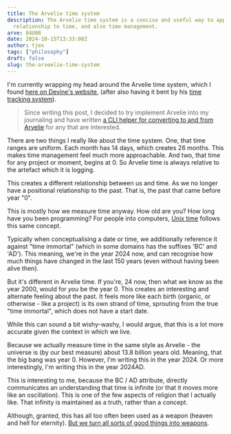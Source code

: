 ```yaml
---
title: The Arvelie time system
description: The Arvelie time system is a concise and useful way to approach our
  relationship to time, and also time management.
arve: 04U08
date: 2024-10-15T13:33:08Z
author: tjex
tags: ["philosophy"]
draft: false
slug: the-arveelie-time-system
---
```


I'm currently wrapping my head around the Arvelie time system, which I found [here on Devine's website](https://wiki.xxiivv.com/site/time),
(after also having it
bent by his [time tracking system](https://wiki.xxiivv.com/site/horaire)).

> Since writing this post, I decided to try implement Arvelie into my
> journaling and have written [a CLI helper for converting to and from
> Arvelie](https://git.sr.ht/~tjex/arveelie) for any that are interested.

There are two things I really like about the time system. One, that time ranges
are uniform. Each month has 14 days, which creates 26 months. This makes time
management feel much more approachable. And two, that time for any project or
moment, begins at 0. So Arvelie time is always relative to the artefact which it
is logging.

This creates a different relationship between us and time. As we no longer have
a positional relationship to the past. That is, the past that came before year
"0".

This is mostly how we measure time anyway. How old are you? How long have you
been programming? For people into computers, [Unix
time](https://en.wikipedia.org/wiki/Unix_time) follows this same concept.

Typically when conceptualising a date or time, we additionally reference it
against "time immortal" (which in some domains has the suffixes 'BC' and 'AD').
This meaning, we're in the year 2024 now, and can recognise how much things have
changed in the last 150 years (even without having been alive then).

But it's different in Arvelie time. If you're, 24 now, then what we know as the
year 2000, would for _you_ be the year 0. This creates an interesting and
alternate feeling about the past. It feels more like each birth (organic, or
otherwise - like a project) is its own strand of time, sprouting from the true
"time immortal", which does not have a start date.

While this can sound a bit wishy-washy, I would argue, that this is a lot more
accurate given the context in which we live.

Because we actually measure time in the same style as Arvelie - the universe is
(by our best measure) about 13.8 billion years old. Meaning, that the big bang
was year 0. However, I'm writing this in the year 2024. Or more interestingly,
I'm writing this in the year 2024AD.

This is interesting to me, because the BC / AD attribute, directly communicates
an understanding that time is infinite (or that it moves more like an
oscillation). This is one of the few aspects of religion that I actually like.
That infinity is maintained as a truth, rather than a concept.

Although, granted, this has all too often been used as a weapon (heaven and hell
for eternity). [But we turn all sorts of good things into
weapons](https://www.theverge.com/2024/4/4/24120352/israel-lavender-artificial-intelligence-gaza-ai).
